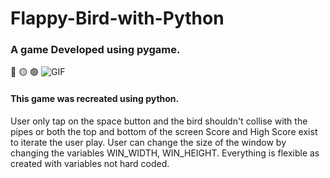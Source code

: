 # Flappy-Bird-with-Python
### A game Developed using pygame.
:red_circle: :yellow_circle: :green_circle:
![GIF](https://github.com/Abdelrahmanhassan1/My-Assets/blob/master/Flappy%20Bird.gif)

#### This game was recreated using python.
User only tap on the space button and the bird shouldn't collise with the pipes or both the top and bottom of the screen
Score and High Score exist to iterate the user play.
User can change the size of the window by changing the variables WIN_WIDTH, WIN_HEIGHT.
Everything is flexible as created with variables not hard coded.

